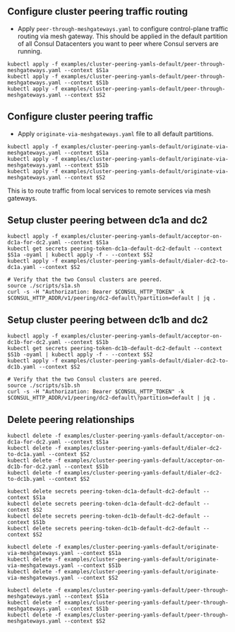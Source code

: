 ## Configure cluster peering traffic routing
- Apply ```peer-through-meshgateways.yaml``` to configure control-plane traffic routing via mesh gateway. 
This should be applied in the default partition of all Consul Datacenters you want to peer where Consul servers are running.
```
kubectl apply -f examples/cluster-peering-yamls-default/peer-through-meshgateways.yaml --context $S1a
kubectl apply -f examples/cluster-peering-yamls-default/peer-through-meshgateways.yaml --context $S1b
kubectl apply -f examples/cluster-peering-yamls-default/peer-through-meshgateways.yaml --context $S2
```

## Configure cluster peering traffic 
- Apply ```originate-via-meshgateways.yaml``` file to all default partitions. 
```
kubectl apply -f examples/cluster-peering-yamls-default/originate-via-meshgateways.yaml --context $S1a
kubectl apply -f examples/cluster-peering-yamls-default/originate-via-meshgateways.yaml --context $S1b
kubectl apply -f examples/cluster-peering-yamls-default/originate-via-meshgateways.yaml --context $S2
```
This is to route traffic from local services to remote services via mesh gateways.


## Setup cluster peering between dc1a and dc2
```
kubectl apply -f examples/cluster-peering-yamls-default/acceptor-on-dc1a-for-dc2.yaml --context $S1a
kubectl get secrets peering-token-dc1a-default-dc2-default --context $S1a -oyaml | kubectl apply -f - --context $S2
kubectl apply -f examples/cluster-peering-yamls-default/dialer-dc2-to-dc1a.yaml --context $S2

# Verify that the two Consul clusters are peered.
source ./scripts/s1a.sh
curl -s -H "Authorization: Bearer $CONSUL_HTTP_TOKEN" -k $CONSUL_HTTP_ADDR/v1/peering/dc2-default\?partition=default | jq .
```

## Setup cluster peering between dc1b and dc2
```
kubectl apply -f examples/cluster-peering-yamls-default/acceptor-on-dc1b-for-dc2.yaml --context $S1b
kubectl get secrets peering-token-dc1b-default-dc2-default --context $S1b -oyaml | kubectl apply -f - --context $S2
kubectl apply -f examples/cluster-peering-yamls-default/dialer-dc2-to-dc1b.yaml --context $S2

# Verify that the two Consul clusters are peered.
source ./scripts/s1b.sh
curl -s -H "Authorization: Bearer $CONSUL_HTTP_TOKEN" -k $CONSUL_HTTP_ADDR/v1/peering/dc2-default\?partition=default | jq .
```

## Delete peering relationships
```
kubectl delete -f examples/cluster-peering-yamls-default/acceptor-on-dc1a-for-dc2.yaml --context $S1a
kubectl delete -f examples/cluster-peering-yamls-default/dialer-dc2-to-dc1a.yaml --context $S2
kubectl delete -f examples/cluster-peering-yamls-default/acceptor-on-dc1b-for-dc2.yaml --context $S1b
kubectl delete -f examples/cluster-peering-yamls-default/dialer-dc2-to-dc1b.yaml --context $S2

kubectl delete secrets peering-token-dc1a-default-dc2-default --context $S1a
kubectl delete secrets peering-token-dc1a-default-dc2-default --context $S2
kubectl delete secrets peering-token-dc1b-default-dc2-default --context $S1b
kubectl delete secrets peering-token-dc1b-default-dc2-default --context $S2

kubectl delete -f examples/cluster-peering-yamls-default/originate-via-meshgateways.yaml --context $S1a
kubectl delete -f examples/cluster-peering-yamls-default/originate-via-meshgateways.yaml --context $S1b
kubectl delete -f examples/cluster-peering-yamls-default/originate-via-meshgateways.yaml --context $S2

kubectl delete -f examples/cluster-peering-yamls-default/peer-through-meshgateways.yaml --context $S1a
kubectl delete -f examples/cluster-peering-yamls-default/peer-through-meshgateways.yaml --context $S1b
kubectl delete -f examples/cluster-peering-yamls-default/peer-through-meshgateways.yaml --context $S2
```